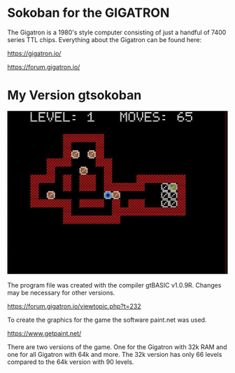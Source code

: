 # Sokoban for the GIGATRON

The Gigatron is a 1980's style computer consisting of just a handful of 7400 series TTL chips.
Everything about the Gigatron can be found here:

https://gigatron.io/

https://forum.gigatron.io/


# My Version gtsokoban
![gtsokoban for Gigatron](pic/gtsokoban-gigatron.jpg)

The program file was created with the compiler gtBASIC v1.0.9R. Changes may be necessary for other versions.

https://forum.gigatron.io/viewtopic.php?t=232

To create the graphics for the game the software paint.net was used.

https://www.getpaint.net/

There are two versions of the game. One for the Gigatron with 32k RAM and one for all Gigatron with 64k and more.
The 32k version has only 66 levels compared to the 64k version with 90 levels.
